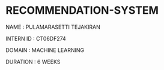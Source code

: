 # RECOMMENDATION-SYSTEM



NAME : PULAMARASETTI TEJAKIRAN



INTERN ID : CT06DF274



DOMAIN : MACHINE LEARNING



DURATION : 6 WEEKS
